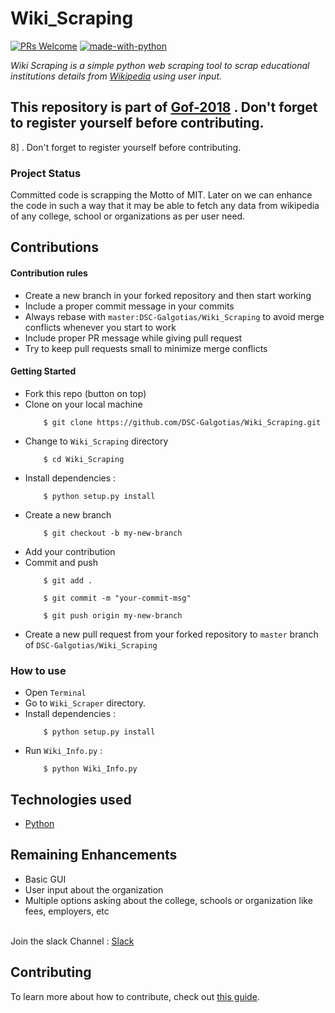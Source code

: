 # Wiki_Scraping
[![PRs Welcome](https://img.shields.io/badge/contributions-welcome-brightgreen.svg)](http://makeapullrequest.com) [![made-with-python](https://img.shields.io/badge/made%20with-python-blue.svg)](https://www.python.org/)

_Wiki Scraping is a simple python web scraping tool to scrap educational institutions details from [Wikipedia](https://www.wikipedia.org/) using user input._

## This repository is part of [Gof-2018](http://gof.technojam.tech) . Don't forget to register yourself before contributing.
8] . Don't forget to register yourself before contributing.
### Project Status<br>
Committed code is scrapping the Motto of MIT. Later on we can enhance the code in such a way that it may be able to fetch any data from wikipedia of any college, school or organizations as per user need.

## Contributions 

#### Contribution rules

* Create a new branch in your forked repository and then start working
* Include a proper commit message in your commits
* Always rebase with `master:DSC-Galgotias/Wiki_Scraping` to avoid merge conflicts whenever you start to work
* Include proper PR message while giving pull request
* Try to keep pull requests small to minimize merge conflicts

#### Getting Started

* Fork this repo (button on top)
* Clone on your local machine
    ```
        $ git clone https://github.com/DSC-Galgotias/Wiki_Scraping.git
    ```
* Change to `Wiki_Scraping` directory
    ```
        $ cd Wiki_Scraping
    ```
* Install dependencies :
    ```
        $ python setup.py install
    ```
* Create a new branch
    ```
        $ git checkout -b my-new-branch
    ```
* Add your contribution
* Commit and push
    ```
        $ git add .
    ```
    ```
        $ git commit -m "your-commit-msg"
    ```
    ```
        $ git push origin my-new-branch
    ```
* Create a new pull request from your forked repository to `master` branch of `DSC-Galgotias/Wiki_Scraping`

### How to use
* Open `Terminal`
* Go to `Wiki_Scraper` directory.
* Install dependencies :
    ```
        $ python setup.py install
    ```
* Run `Wiki_Info.py` :
    ```
        $ python Wiki_Info.py
    ```

## Technologies used
* [Python](https://www.python.org/) 

## Remaining Enhancements

* Basic GUI
* User input about the organization
* Multiple options asking about the college, schools or organization like fees, employers, etc
<br>
Join the slack Channel : <a href = "https://bit.ly/2yeY51T"> Slack </a>

## Contributing

To learn more about how to contribute, check out [this guide](CONTRIBUTING.md).

